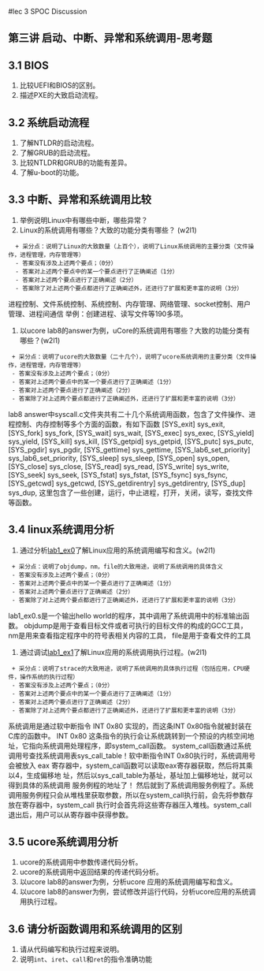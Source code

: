 #lec 3 SPOC Discussion

## 第三讲 启动、中断、异常和系统调用-思考题

## 3.1 BIOS
 1. 比较UEFI和BIOS的区别。
 1. 描述PXE的大致启动流程。

## 3.2 系统启动流程
 1. 了解NTLDR的启动流程。
 1. 了解GRUB的启动流程。
 1. 比较NTLDR和GRUB的功能有差异。
 1. 了解u-boot的功能。

## 3.3 中断、异常和系统调用比较
 1. 举例说明Linux中有哪些中断，哪些异常？
 1. Linux的系统调用有哪些？大致的功能分类有哪些？  (w2l1)

```
  + 采分点：说明了Linux的大致数量（上百个），说明了Linux系统调用的主要分类（文件操作，进程管理，内存管理等）
  - 答案没有涉及上述两个要点；（0分）
  - 答案对上述两个要点中的某一个要点进行了正确阐述（1分）
  - 答案对上述两个要点进行了正确阐述（2分）
  - 答案除了对上述两个要点都进行了正确阐述外，还进行了扩展和更丰富的说明（3分）
 ```
 进程控制、文件系统控制、系统控制、内存管理、网络管理、socket控制、用户管理、进程间通信
 举例：创建进程、读写文件等190多项。
 
 1. 以ucore lab8的answer为例，uCore的系统调用有哪些？大致的功能分类有哪些？(w2l1)
 
 ```
  + 采分点：说明了ucore的大致数量（二十几个），说明了ucore系统调用的主要分类（文件操作，进程管理，内存管理等）
  - 答案没有涉及上述两个要点；（0分）
  - 答案对上述两个要点中的某一个要点进行了正确阐述（1分）
  - 答案对上述两个要点进行了正确阐述（2分）
  - 答案除了对上述两个要点都进行了正确阐述外，还进行了扩展和更丰富的说明（3分）
 ```
 
 lab8 answer中syscall.c文件夹共有二十几个系统调用函数，包含了文件操作、进程控制、内存控制等多个方面的函数，有如下函数
 [SYS_exit]              sys_exit,
 [SYS_fork]              sys_fork,
 [SYS_wait]              sys_wait,
 [SYS_exec]              sys_exec,
 [SYS_yield]             sys_yield,
 [SYS_kill]              sys_kill,
 [SYS_getpid]            sys_getpid,
 [SYS_putc]              sys_putc,
 [SYS_pgdir]             sys_pgdir,
 [SYS_gettime]           sys_gettime,
 [SYS_lab6_set_priority] sys_lab6_set_priority,
 [SYS_sleep]             sys_sleep,
 [SYS_open]              sys_open,
 [SYS_close]             sys_close,
 [SYS_read]              sys_read,
 [SYS_write]             sys_write,
 [SYS_seek]              sys_seek,
 [SYS_fstat]             sys_fstat,
 [SYS_fsync]             sys_fsync,
 [SYS_getcwd]            sys_getcwd,
 [SYS_getdirentry]       sys_getdirentry,
 [SYS_dup]               sys_dup,
 这里包含了一些创建，运行，中止进程，打开，关闭，读写，查找文件等函数。

 
## 3.4 linux系统调用分析
 1. 通过分析[lab1_ex0]( )了解Linux应用的系统调用编写和含义。(w2l1)
 

 ```
  + 采分点：说明了objdump，nm，file的大致用途，说明了系统调用的具体含义
  - 答案没有涉及上述两个要点；（0分）
  - 答案对上述两个要点中的某一个要点进行了正确阐述（1分）
  - 答案对上述两个要点进行了正确阐述（2分）
  - 答案除了对上述两个要点都进行了正确阐述外，还进行了扩展和更丰富的说明（3分）
 
 ```
 lab1_ex0.s是一个输出hello world的程序，其中调用了系统调用中的标准输出函数。
 objdump是用于查看目标文件或者可执行的目标文件的构成的GCC工具，
 nm是用来查看指定程序中的符号表相关内容的工具，
 file是用于查看文件的工具
 
 1. 通过调试[lab1_ex1](https://github.com/chyyuu/ucore_lab/blob/master/related_info/lab1/lab1-ex1.md)了解Linux应用的系统调用执行过程。(w2l1)
 

 ```
  + 采分点：说明了strace的大致用途，说明了系统调用的具体执行过程（包括应用，CPU硬件，操作系统的执行过程）
  - 答案没有涉及上述两个要点；（0分）
  - 答案对上述两个要点中的某一个要点进行了正确阐述（1分）
  - 答案对上述两个要点进行了正确阐述（2分）
  - 答案除了对上述两个要点都进行了正确阐述外，还进行了扩展和更丰富的说明（3分）
 ```
 
系统调用是通过软中断指令 INT 0x80 实现的，而这条INT 0x80指令就被封装在C库的函数中。
INT 0x80 这条指令的执行会让系统跳转到一个预设的内核空间地址，它指向系统调用处理程序，即system_call函数。
system_call函数通过系统调用号查找系统调用表sys_call_table！软中断指令INT 0x80执行时，系统调用号会被放入 eax 
寄存器中，system_call函数可以读取eax寄存器获取，然后将其乘以4，生成偏移地
址，然后以sys_call_table为基址，基址加上偏移地址，就可以得到具体的系统调用
服务例程的地址了！
然后就到了系统调用服务例程了。系统调用服务例程只会从堆栈里获取参数，所以在system_call执行前，会先将参数存放在寄存器中，system_call
执行时会首先将这些寄存器压入堆栈。system_call退出后，用户可以从寄存器中获得参数。
 
## 3.5 ucore系统调用分析
 1. ucore的系统调用中参数传递代码分析。
 1. ucore的系统调用中返回结果的传递代码分析。
 1. 以ucore lab8的answer为例，分析ucore 应用的系统调用编写和含义。
 1. 以ucore lab8的answer为例，尝试修改并运行代码，分析ucore应用的系统调用执行过程。
 
## 3.6 请分析函数调用和系统调用的区别
 1. 请从代码编写和执行过程来说明。
   1. 说明`int`、`iret`、`call`和`ret`的指令准确功能
 
